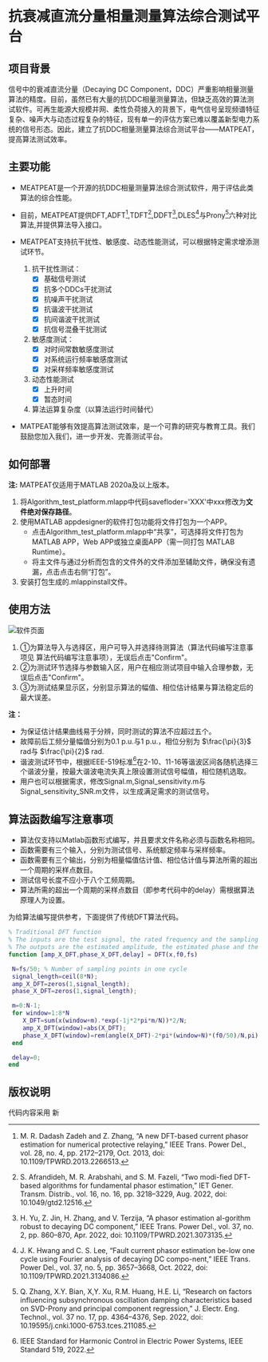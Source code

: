 # 抗衰减直流分量相量测量算法综合测试平台

## 项目背景

信号中的衰减直流分量（Decaying DC Component，DDC）严重影响相量测量算法的精度。目前，虽然已有大量的抗DDC相量测量算法，但缺乏高效的算法测试软件。可再生能源大规模并网、柔性负荷接入的背景下，电气信号呈现频谱特征复杂、噪声大与动态过程复杂的特征，现有单一的评估方案已难以覆盖新型电力系统的信号形态。因此，建立了抗DDC相量测量算法综合测试平台——MATPEAT，提高算法测试效率。



## 主要功能
- MEATPEAT是一个开源的抗DDC相量测量算法综合测试软件，用于评估此类算法的综合性能。
- 目前，MEATPEAT提供DFT,ADFT[^1],TDFT[^2],DDFT[^3],DLES[^4]与Prony[^5]六种对比算法,并提供算法导入接口。
- MEATPEAT支持抗干扰性、敏感度、动态性能测试，可以根据特定需求增添测试环节。

   1. 抗干扰性测试：
      - [x] 基础信号测试
      - [x] 抗多个DDCs干扰测试
      - [x] 抗噪声干扰测试
      - [x] 抗谐波干扰测试
      - [x] 抗间谐波干扰测试
      - [x] 抗信号混叠干扰测试

   2. 敏感度测试：
      - [x] 对时间常数敏感度测试
      - [x] 对系统运行频率敏感度测试
      - [x] 对采样频率敏感度测试

   3. 动态性能测试
      - [x] 上升时间
      - [x] 暂态时间

   4. 算法运算复杂度（以算法运行时间替代）

- MATPEAT能够有效提高算法测试效率，是一个可靠的研究与教育工具。我们鼓励您加入我们，进一步开发、完善测试平台。

## 如何部署
**注:** MATPEAT仅适用于MATLAB 2020a及以上版本。

1. 将Algorithm_test_platform.mlapp中代码savefloder='XXX'中xxx修改为**文件绝对保存路径**。
2. 使用MATLAB appdesigner的软件打包功能将文件打包为一个APP。
   - 点击Algorithm_test_platform.mlapp中“共享”，可选择将文件打包为MATLAB APP，Web APP或独立桌面APP（需一同打包 MATLAB Runtime）。
   - 将主文件与通过分析而包含的文件外的文件添加至辅助文件，确保没有遗漏，点击点击右侧“打包”。
3. 安装打包生成的.mlappinstall文件。

## 使用方法
![软件页面](https://github.com/QyfSDU/platform/assets/144082078/fb3337e4-2769-48c7-b2f0-0ab4ae88637d)

1. ①为算法导入与选择区，用户可导入并选择待测算法（算法代码编写注意事项见 算法代码编写注意事项），无误后点击"Confirm"。
2. ②为测试环节选择与参数输入区，用户在相应测试项目中输入合理参数，无误后点击"Confirm"。
3. ③为测试结果显示区，分别显示算法的幅值、相位估计结果与算法稳定后的最大误差。

**注：** 

- 为保证估计结果曲线易于分辨，同时测试的算法不应超过五个。
- 故障前后工频分量幅值分别为0.1 p.u.与1 p.u.，相位分别为 $\frac{\pi}{3}$ rad与  $\frac{\pi}{2}$ rad.
- 谐波测试环节中，根据IEEE-519标准[^6]在2-10、11-16等谐波区间各随机选择三个谐波分量，按最大谐波电流失真上限设置测试信号幅值，相位随机选取。
- 用户也可以根据需求，修改Signal.m,Signal_sensitivity.m与Signal_sensitivity_SNR.m文件，以生成满足需求的测试信号。

## 算法函数编写注意事项
- 算法仅支持以Matlab函数形式编写，并且要求文件名称必须与函数名称相同。
- 函数需要有三个输入，分别为测试信号、系统额定频率与采样频率。
- 函数需要有三个输出，分别为相量幅值估计值、相位估计值与算法所需的超出一个周期的采样点数目。
- 测试信号长度不应小于八个工频周期。
- 算法所需的超出一个周期的采样点数目（即参考代码中的delay）需根据算法原理人为设置。

为给算法编写提供参考，下面提供了传统DFT算法代码。
```MATLAB
% Traditional DFT function
% The inputs are the test signal, the rated frequency and the sampling frequency
% The outputs are the estimated amplitude, the estimated phase and the number of sampling points beyond a cycle
function [amp_X_DFT,phase_X_DFT,delay] = DFT(x,f0,fs)

 N=fs/50; % Number of sampling points in one cycle
 signal_length=ceil(8*N);
 amp_X_DFT=zeros(1,signal_length);
 phase_X_DFT=zeros(1,signal_length);

 m=0:N-1;
 for window=1:8*N
    X_DFT=sum(x(window+m).*exp(-1j*2*pi*m/N))*2/N;
    amp_X_DFT(window)=abs(X_DFT);
    phase_X_DFT(window)=rem(angle(X_DFT)-2*pi*(window+N)*(f0/50)/N,pi);
 end

 delay=0;
end
```

## 版权说明

代码内容采用 新



[^1]:M. R. Dadash Zadeh and Z. Zhang, “A new DFT-based current phasor estimation for numerical protective relaying,” IEEE Trans. Power Del., vol. 28, no. 4, pp. 2172–2179, Oct. 2013, doi: 10.1109/TPWRD.2013.2266513.

[^2]:S. Afrandideh, M. R. Arabshahi, and S. M. Fazeli, “Two modi-fied DFT‐based algorithms for fundamental phasor estimation,” IET Gener. Transm. Distrib., vol. 16, no. 16, pp. 3218–3229, Aug. 2022, doi: 10.1049/gtd2.12516.

[^3]:H. Yu, Z. Jin, H. Zhang, and V. Terzija, “A phasor estimation al-gorithm robust to decaying DC component,” IEEE Trans. Power Del., vol. 37, no. 2, pp. 860–870, Apr. 2022, doi: 10.1109/TPWRD.2021.3073135.

[^4]:J. K. Hwang and C. S. Lee, “Fault current phasor estimation be-low one cycle using Fourier analysis of decaying DC compo-nent,” IEEE Trans. Power Del., vol. 37, no. 5, pp. 3657–3668, Oct. 2022, doi: 10.1109/TPWRD.2021.3134086.

[^5]:Q. Zhang, X.Y. Bian, X,Y. Xu, R.M. Huang, H.E. Li, “Research on factors influencing subsynchronous oscillation damping characteristics based on SVD-Prony and principal component regression,” J. Electr. Eng. Technol., vol. 37 no. 17, pp. 4364–4376, Sep. 2022, doi: 10.19595/j.cnki.1000-6753.tces.211085.

[^6]:IEEE Standard for Harmonic Control in Electric Power Systems, IEEE Standard 519, 2022.

